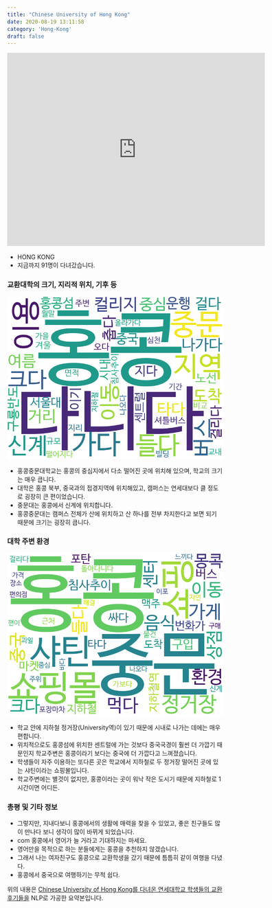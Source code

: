 ```yaml
---
title: "Chinese University of Hong Kong"
date: 2020-08-19 13:11:58
category: 'Hong-Kong'
draft: false
---
```


<iframe
width="600"
height="450"
frameborder="0" style="border:0"
src="https://www.google.com/maps/embed/v1/place?key=AIzaSyC9e1AME-pVmWC4hBpFdu5S4dKzyepa3HQ&q=Chinese+University+of+Hong+Kong&center=22.419625,114.2067606&zoom=14" allowfullscreen>
</iframe>

* HONG KONG
* 지금까지 91명이 다녀갔습니다. 

### 교환대학의 크기, 지리적 위치, 기후 등

![gen_info-WordCloud](../univ_wordclouds_okt/gen_info/CN000001_gen_info_okt.png)

* 홍콩중문대학교는 홍콩의 중심지에서 다소 떨어진 곳에 위치해 있으며, 학교의 크기는 매우 큽니다.
* 대학은 홍콩 북부, 중국과의 접경지역에 위치해있고, 캠퍼스는 연세대보다 클 정도로 굉장히 큰 편이었습니다.
* 중문대는 홍콩에서 신계에 위치합니다.
* 홍콩중문대는 캠퍼스 전체가 산에 위치하고 산 하나를 전부 차지한다고 보면 되기 때문에 크기는 굉장히 큽니다.


### 대학 주변 환경

![env_info-WordCloud](../univ_wordclouds_okt/env_info/CN000001_env_info_okt.png)

* 학교 안에 지하철 정거장(University역)이 있기 때문에 시내로 나가는 데에는 매우 편합니다.
* 위치적으로도 홍콩섬에 위치한 센트럴에 가는 것보다 중국국경이 훨씬 더 가깝기 때문인지 학교주변은 홍콩이라기 보다는 중국에 더 가깝다고 느껴졌습니다.
* 학생들이 자주 이용하는 또다른 곳은 학교에서 지하철로 두 정거장 떨어진 곳에 있는 샤틴이라는 쇼핑몰입니다.
* 학교주변에는 별것이 없지만, 홍콩이라는 곳이 워낙 작은 도시기 때문에 지하철로 1시간이면 어디든.


### 총평 및 기타 정보 
* 그렇지만, 지내다보니 홍콩에서의 생활에 매력을 찾을 수 있었고, 좋은 친구들도 많이 만나다 보니 생각이 많이 바뀌게 되었습니다.
* com 홍콩에서 영어가 늘 거라고 기대하지는 마세요.
* 영어만을 목적으로 하는 분들에게는 홍콩을 추천하지 않겠습니다.
* 그래서 나는 여자친구도 홍콩으로 교환학생을 갔기 때문에 틈틈히 같이 여행을 다녔다.
* 홍콩에서 중국으로 여행하기는 무척 쉽다.


위의 내용은 [Chinese University of Hong Kong를 다녀온 연세대학교 학생들의 교환 후기들을](http://oia.yonsei.ac.kr/partner/expReport.asp?ucode=CN000001&bgbn=A) NLP로 가공한 요약본입니다. 
